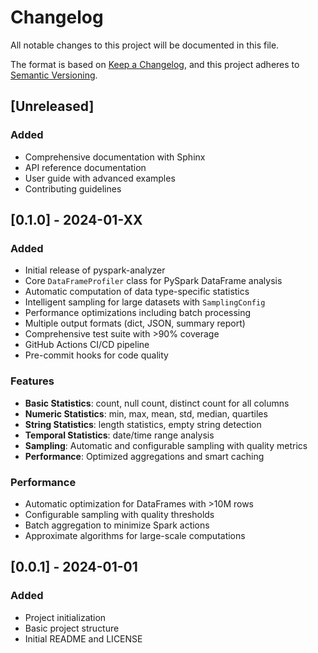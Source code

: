 # Changelog

All notable changes to this project will be documented in this file.

The format is based on [Keep a Changelog](https://keepachangelog.com/en/1.0.0/),
and this project adheres to [Semantic Versioning](https://semver.org/spec/v2.0.0.html).

## [Unreleased]

### Added
- Comprehensive documentation with Sphinx
- API reference documentation
- User guide with advanced examples
- Contributing guidelines

## [0.1.0] - 2024-01-XX

### Added
- Initial release of pyspark-analyzer
- Core `DataFrameProfiler` class for PySpark DataFrame analysis
- Automatic computation of data type-specific statistics
- Intelligent sampling for large datasets with `SamplingConfig`
- Performance optimizations including batch processing
- Multiple output formats (dict, JSON, summary report)
- Comprehensive test suite with >90% coverage
- GitHub Actions CI/CD pipeline
- Pre-commit hooks for code quality

### Features
- **Basic Statistics**: count, null count, distinct count for all columns
- **Numeric Statistics**: min, max, mean, std, median, quartiles
- **String Statistics**: length statistics, empty string detection
- **Temporal Statistics**: date/time range analysis
- **Sampling**: Automatic and configurable sampling with quality metrics
- **Performance**: Optimized aggregations and smart caching

### Performance
- Automatic optimization for DataFrames with >10M rows
- Configurable sampling with quality thresholds
- Batch aggregation to minimize Spark actions
- Approximate algorithms for large-scale computations

## [0.0.1] - 2024-01-01

### Added
- Project initialization
- Basic project structure
- Initial README and LICENSE
